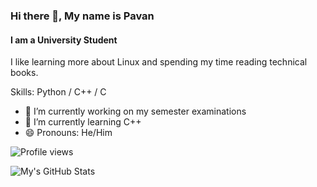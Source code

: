 ### Hi there 👋, My name is Pavan
#### I am a University Student
I like learning more about Linux and spending my time reading technical books.

Skills: Python / C++ / C

- 🔭 I’m currently working on my semester examinations 
- 🌱 I’m currently learning C++
- 😄 Pronouns: He/Him 

![Profile views](https://gpvc.arturio.dev/gpk2000)


![My's GitHub Stats](https://github-readme-stats.vercel.app/api?username=gpk2000&show_icons=true&theme=radical)

  
